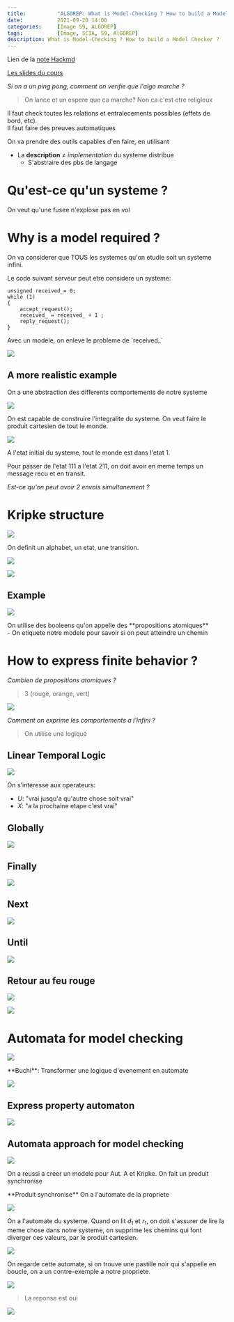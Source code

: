 ```yaml
---
title:          "ALGOREP: What is Model-Checking ? How to build a Model Checker ?"
date:           2021-09-20 14:00
categories:     [Image S9, ALGOREP]
tags:           [Image, SCIA, S9, AlGOREP]
description: What is Model-Checking ? How to build a Model Checker ?
---
```

Lien de la [note Hackmd](https://hackmd.io/@lemasymasa/ryqrFeUXF)

[Les slides du cours](https://www.lrde.epita.fr/~renault/teaching/algorep/)

*Si on a un ping pong, comment on verifie que l'algo marche ?*
> On lance et un espere que ca marche?
> Non ca c'est etre religieux

<div class="alert alert-danger" role="alert" markdown="1">
Il faut check toutes les relations et entralecements possibles (effets de bord, etc).
</div>

<div class="alert alert-success" role="alert" markdown="1">
Il faut faire des preuves automatiques
</div>

On va prendre des outils capables d'en faire, en utilisant
- La **description** $\neq$ *implementation* du systeme distribue
    - S'abstraire des pbs de langage

# Qu'est-ce qu'un systeme ?

On veut qu'une fusee n'explose pas en vol

# Why is a model required ?

On va considerer que TOUS les systemes qu'on etudie soit un systeme infini.

Le code suivant serveur peut etre considere un systeme:

```cpp=
unsigned received_= 0;
while (1)
{
    accept_request();
    received_ = received_ + 1 ;
    reply_request();
}
```

<div class="alert alert-success" role="alert" markdown="1">
Avec un modele, on enleve le probleme de `received_`
</div>

![](https://i.imgur.com/1Y6k9jq.png)

## A more realistic example

On a une abstraction des differents comportements de notre systeme

![](https://i.imgur.com/pAtexf4.png)

On est capable de construire l'integralite du systeme. On veut faire le produit cartesien de tout le monde.

![](https://i.imgur.com/WS3YtPO.png)

A l'etat initial du systeme, tout le monde est dans l'etat $1$.

Pour passer de l'etat $111$ a l'etat $211$, on doit avoir en meme temps un message recu et en transit.

*Est-ce qu'on peut avoir 2 envois simultanement ?*

# Kripke structure

![](https://i.imgur.com/rqDYHuQ.png)

On definit un alphabet, un etat, une transition.

![](https://i.imgur.com/4hzeDyn.png)


![](https://i.imgur.com/Ufq8OxJ.png)

## Example

![](https://i.imgur.com/png8488.png)

<div class="alert alert-info" role="alert" markdown="1">
On utilise des booleens qu'on appelle des **propositions atomiques**
</div>
- On etiquete notre modele pour savoir si on peut atteindre un chemin

# How to express finite behavior ?

*Combien de propositions atomiques ?*
> 3 (rouge, orange, vert)

![](https://i.imgur.com/yU43i0J.png)

*Comment on exprime les comportements a l'infini ?*
> On utilise une logique

## Linear Temporal Logic

![](https://i.imgur.com/PULGKlU.png)

On s'interesse aux operateurs:
- $U$: "vrai jusqu'a qu'autre chose soit vrai"
- $X$: "a la prochaine etape c'est vrai"

## Globally

![](https://i.imgur.com/YE8Qz2F.png)

## Finally

![](https://i.imgur.com/3A8v1UD.png)

## Next

![](https://i.imgur.com/RbB1UJS.png)

## Until

![](https://i.imgur.com/BTqPeRe.png)

## Retour au feu rouge

![](https://i.imgur.com/eAFHerm.png)

![](https://i.imgur.com/GfvJgRZ.png)

# Automata for model checking

![](https://i.imgur.com/8S8W9ih.png)

<div class="alert alert-info" role="alert" markdown="1">
**Buchi**: Transformer une logique d'evenement en automate

![](https://i.imgur.com/8mRO1xQ.png)

</div>

## Express property automaton

![](https://i.imgur.com/9IApuvL.png)

## Automata approach for model checking

![](https://i.imgur.com/fiSh4ce.png)

On a reussi a creer un modele pour Aut. A et Kripke. On fait un produit synchronise

<div class="alert alert-info" role="alert" markdown="1">
**Produit synchronise**
On a l'automate de la propriete

![](https://i.imgur.com/6P1LFsd.png)

On a l'automate du systeme. Quand on lit $d_1$ et $r_1$, on doit s'assurer de lire la meme chose dans notre systeme, on supprime les chemins qui font diverger ces valeurs, par le produit cartesien.
</div>

![](https://i.imgur.com/JgsjEd4.png)

On regarde cette automate, si on trouve une pastille noir qui s'appelle en boucle, on a un contre-exemple a notre propriete.

![](https://i.imgur.com/BH8OjA1.png)
> La reponse est oui

![](https://i.imgur.com/m6Y3jyu.png)

